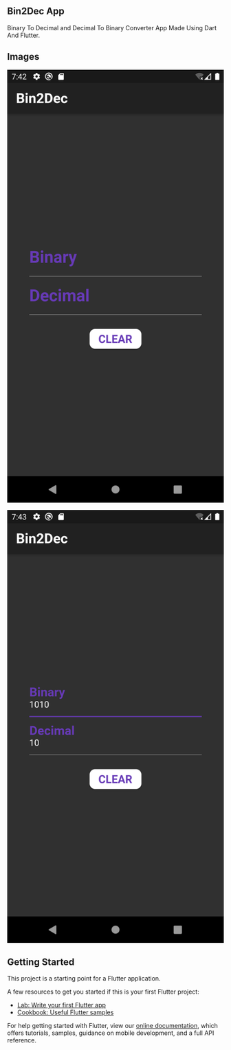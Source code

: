 ## Bin2Dec App

Binary To Decimal and Decimal To Binary Converter App Made Using Dart And Flutter.

## Images

![First](images/Screenshot_1593094372.png)

![Second](images/Screenshot_1593094409.png)

## Getting Started

This project is a starting point for a Flutter application.

A few resources to get you started if this is your first Flutter project:

- [Lab: Write your first Flutter app](https://flutter.dev/docs/get-started/codelab)
- [Cookbook: Useful Flutter samples](https://flutter.dev/docs/cookbook)

For help getting started with Flutter, view our
[online documentation](https://flutter.dev/docs), which offers tutorials,
samples, guidance on mobile development, and a full API reference.
